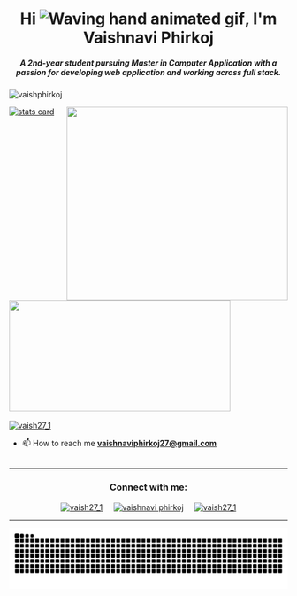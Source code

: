 <h1 align="center">Hi <img src="https://raw.githubusercontent.com/nixin72/nixin72/master/wave.gif" 
         alt="Waving hand animated gif"
         height="45"
         width="45" />, I'm Vaishnavi Phirkoj</h1>
<h5 align="center">
A 2nd-year student pursuing Master in Computer Application with a passion for developing web application and working across full stack.
</h5>
<p align="left"> <img src="https://komarev.com/ghpvc/?username=vaishphirkoj&label=Profile%20views&color=0e75b6&style=flat" alt="vaishphirkoj" /> </p>
<p>
<a align= "center" href="https://github.com/vaishphirkoj">
<img alt= "stats card" height="200px" width="400" src="https://github-readme-streak-stats.herokuapp.com/?user=vaishphirkoj&theme=radical">
<img align="right" height="350" width="400" src="https://cdn.dribbble.com/users/2238041/screenshots/4763918/working.gif" /> </a>
</p>
<img height="200px" width="400" src="https://github-readme-stats.vercel.app/api?username=vaishphirkoj&count_private=true&theme=radical&show_icons=true" />

<p align="left"> <a href="https://twitter.com/vaish27_1" target="blank"><img src="https://img.shields.io/twitter/follow/vaish27_1?logo=twitter&style=for-the-badge" alt="vaish27_1" /></a> </p>

- 📫 How to reach me **vaishnaviphirkoj27@gmail.com**
<br><br>
<hr>

<h3 align="center">Connect with me:</h3>
<p align="center">
<a href="https://twitter.com/vaish27_1" target="blank"><img align="center" src="https://img.icons8.com/cute-clipart/64/000000/twitter.png" alt="vaish27_1" height="50" width="50" /></a> &nbsp;&nbsp;&nbsp;
<a href="https://https://www.linkedin.com/in/vaishnavi-phirkoj-2701/" target="blank"><img align="center" src="https://img.icons8.com/cute-clipart/64/000000/linkedin.png" alt="vaishnavi phirkoj" height="50" width="50" /></a>&nbsp;&nbsp;&nbsp;&nbsp;
<a href="https://instagram.com/vaish27_1" target="blank"><img align="center" src="https://img.icons8.com/cute-clipart/64/000000/instagram-new.png" alt="vaish27_1" height="50" width="50" /></a>
</p>

<hr>

<p align="center">
  <img src="https://github.com/vaishphirkoj/vaishphirkoj/blob/main/github-contribution-grid-snake.svg" alt="snake"></center>
</p>
